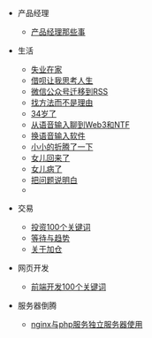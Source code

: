 - 产品经理
  
  - [产品经理那些事](prodect/prodect-thing.md)

- 生活
  
  - [失业在家](life/unemployment-at-home.md)
  - [借呗让我思考人生](life/jiebei-think-life.md)
  - [微信公众号迁移到RSS](life/wechat-publice-to-rss.md)
  - [找方法而不是理由](life/find-way-not-reason.md)
  - [34岁了](life/thirty-four.md)
  - [从语音输入聊到Web3和NTF](life/speech-input-to-web3-ntf.md)
  - [换语音输入软件](life/change-voice-input-software.md)
  - [小小的折腾了一下](life/small-Torment.md)
  - [女儿回来了](life/daughter-come-home.md)
  - [女儿病了](life/daughter-fall-ill.md)
  - [把问题说明白](life/spell-out-the-problem.md)
  - 

- 交易
  
  - [投资100个关键词](trader/Transaction-keyword.md)
  - [等待与趋势](trader/wait-and-trend.md)
  - [关于加仓](trader/buy-in-more-shares.md)

- 网页开发
  
  - [前端开发100个关键词](/program-develop/web-develop-no100-keyword.md)

- 服务器倒腾
  
  - [nginx与php服务独立服务器使用](server-maintenance/nginx-and-php-separate-server-used.md)

